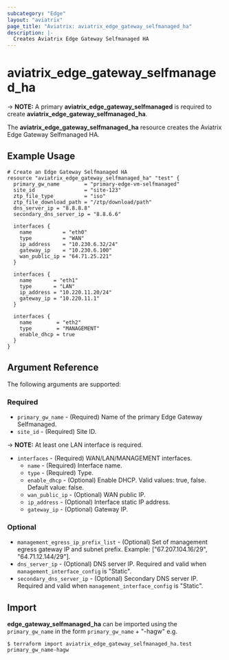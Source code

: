 ```yaml
---
subcategory: "Edge"
layout: "aviatrix"
page_title: "Aviatrix: aviatrix_edge_gateway_selfmanaged_ha"
description: |-
  Creates Aviatrix Edge Gateway Selfmanaged HA
---
```


# aviatrix_edge_gateway_selfmanaged_ha

-> **NOTE:** A primary **aviatrix_edge_gateway_selfmanaged** is required to create **aviatrix_edge_gateway_selfmanaged_ha**.

The **aviatrix_edge_gateway_selfmanaged_ha** resource creates the Aviatrix Edge Gateway Selfmanaged HA.

## Example Usage

```hcl
# Create an Edge Gateway Selfmanaged HA
resource "aviatrix_edge_gateway_selfmanaged_ha" "test" {
  primary_gw_name        = "primary-edge-vm-selfmanaged"
  site_id                = "site-123"
  ztp_file_type          = "iso"
  ztp_file_download_path = "/ztp/download/path"
  dns_server_ip = "8.8.8.8"
  secondary_dns_server_ip = "8.8.6.6"

  interfaces {
    name          = "eth0"
    type          = "WAN"
    ip_address    = "10.230.6.32/24"
    gateway_ip    = "10.230.6.100"
    wan_public_ip = "64.71.25.221"
  }

  interfaces {
    name       = "eth1"
    type       = "LAN"
    ip_address = "10.220.11.20/24"
    gateway_ip = "10.220.11.1"
  }

  interfaces {
    name        = "eth2"
    type        = "MANAGEMENT"
    enable_dhcp = true
  }
}
```

## Argument Reference

The following arguments are supported:

### Required
* `primary_gw_name` - (Required) Name of the primary Edge Gateway Selfmanaged.
* `site_id` - (Required) Site ID.

-> **NOTE:** At least one LAN interface is required.
* `interfaces` - (Required) WAN/LAN/MANAGEMENT interfaces.
  * `name` - (Required) Interface name.
  * `type` - (Required) Type.
  * `enable_dhcp` - (Optional) Enable DHCP. Valid values: true, false. Default value: false.
  * `wan_public_ip` - (Optional) WAN public IP.
  * `ip_address` - (Optional) Interface static IP address.
  * `gateway_ip` - (Optional) Gateway IP.

### Optional
* `management_egress_ip_prefix_list` - (Optional) Set of management egress gateway IP and subnet prefix. Example: ["67.207.104.16/29", "64.71.12.144/29"].
* `dns_server_ip` - (Optional) DNS server IP. Required and valid when `management_interface_config` is "Static".
* `secondary_dns_server_ip` - (Optional) Secondary DNS server IP. Required and valid when `management_interface_config` is "Static".

## Import

**edge_gateway_selfmanaged_ha** can be imported using the `primary_gw_name` in the form `primary_gw_name` + "-hagw" e.g.

```
$ terraform import aviatrix_edge_gateway_selfmanaged_ha.test primary_gw_name-hagw
```
